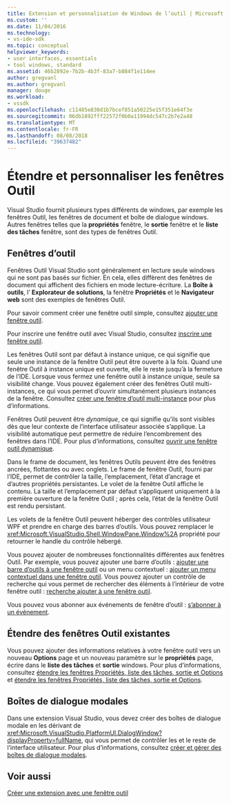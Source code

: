 ```yaml
---
title: Extension et personnalisation de Windows de l’outil | Microsoft Docs
ms.custom: ''
ms.date: 11/04/2016
ms.technology:
- vs-ide-sdk
ms.topic: conceptual
helpviewer_keywords:
- user interfaces, essentials
- tool windows, standard
ms.assetid: 46b2892e-7b2b-4b3f-83a7-b884f1e114ee
author: gregvanl
ms.author: gregvanl
manager: douge
ms.workload:
- vssdk
ms.openlocfilehash: c11485e830d1b7bcef851a50225e15f351e64f3e
ms.sourcegitcommit: 06db1892fff22572f0b0a11994dc547c2b7e2a48
ms.translationtype: MT
ms.contentlocale: fr-FR
ms.lasthandoff: 08/08/2018
ms.locfileid: "39637482"
---
```

# <a name="extend-and-customize-tool-windows"></a>Étendre et personnaliser les fenêtres Outil
Visual Studio fournit plusieurs types différents de windows, par exemple les fenêtres Outil, les fenêtres de document et boîte de dialogue windows. Autres fenêtres telles que la **propriétés** fenêtre, le **sortie** fenêtre et le **liste des tâches** fenêtre, sont des types de fenêtres Outil.  
  
## <a name="tool-windows"></a>Fenêtres d’outil  
 Fenêtres Outil Visual Studio sont généralement en lecture seule windows qui ne sont pas basés sur fichier. En cela, elles diffèrent des fenêtres de document qui affichent des fichiers en mode lecture-écriture. La **Boîte à outils**, l’ **Explorateur de solutions**, la fenêtre **Propriétés** et le **Navigateur web** sont des exemples de fenêtres Outil.  
  
 Pour savoir comment créer une fenêtre outil simple, consultez [ajouter une fenêtre outil](../extensibility/adding-a-tool-window.md).  
  
 Pour inscrire une fenêtre outil avec Visual Studio, consultez [inscrire une fenêtre outil](../extensibility/registering-a-tool-window.md).  
  
 Les fenêtres Outil sont par défaut à instance unique, ce qui signifie que seule une instance de la fenêtre Outil peut être ouverte à la fois. Quand une fenêtre Outil à instance unique est ouverte, elle le reste jusqu’à la fermeture de l’IDE. Lorsque vous fermez une fenêtre outil à instance unique, seule sa visibilité change. Vous pouvez également créer des fenêtres Outil multi-instances, ce qui vous permet d’ouvrir simultanément plusieurs instances de la fenêtre. Consultez [créer une fenêtre d’outil multi-instance](../extensibility/creating-a-multi-instance-tool-window.md) pour plus d’informations.  
  
 Fenêtres Outil peuvent être *dynamique*, ce qui signifie qu’ils sont visibles dès que leur contexte de l’interface utilisateur associée s’applique. La visibilité automatique peut permettre de réduire l’encombrement des fenêtres dans l’IDE. Pour plus d’informations, consultez [ouvrir une fenêtre outil dynamique](../extensibility/opening-a-dynamic-tool-window.md).  
  
 Dans le frame de document, les fenêtres Outils peuvent être des fenêtres ancrées,  flottantes ou avec onglets. Le frame de fenêtre Outil, fourni par l’IDE, permet de contrôler la taille, l’emplacement, l’état d’ancrage et d’autres propriétés persistantes. Le volet de la fenêtre Outil affiche le contenu. La taille et l’emplacement par défaut s’appliquent uniquement à la première ouverture de la fenêtre Outil ; après cela, l’état de la fenêtre Outil est rendu persistant.  
  
 Les volets de la fenêtre Outil peuvent héberger des contrôles utilisateur WPF et prendre en charge des barres d’outils. Vous pouvez remplacer le <xref:Microsoft.VisualStudio.Shell.WindowPane.Window%2A> propriété pour retourner le handle du contrôle hébergé.  
  
 Vous pouvez ajouter de nombreuses fonctionnalités différentes aux fenêtres Outil. Par exemple, vous pouvez ajouter une barre d’outils : [ajouter une barre d’outils à une fenêtre outil](../extensibility/adding-a-toolbar-to-a-tool-window.md) ou un menu contextuel : [ajouter un menu contextuel dans une fenêtre outil](../extensibility/adding-a-shortcut-menu-in-a-tool-window.md). Vous pouvez ajouter un contrôle de recherche qui vous permet de rechercher des éléments à l’intérieur de votre fenêtre outil : [recherche ajouter à une fenêtre outil](../extensibility/adding-search-to-a-tool-window.md).  
  
 Vous pouvez vous abonner aux événements de fenêtre d’outil : [s’abonner à un événement](../extensibility/subscribing-to-an-event.md).  
  
## <a name="extend-existing-tool-windows"></a>Étendre des fenêtres Outil existantes  
 Vous pouvez ajouter des informations relatives à votre fenêtre outil vers un nouveau **Options** page et un nouveau paramètre sur le **propriétés** page, écrire dans le **liste des tâches** et **sortie**  windows. Pour plus d’informations, consultez [étendre les fenêtres Propriétés, liste des tâches, sortie et Options](../extensibility/extending-the-properties-task-list-output-and-options-windows.md) et [étendre les fenêtres Propriétés, liste des tâches, sortie et Options](../extensibility/extending-the-properties-task-list-output-and-options-windows.md).  
  
## <a name="modal-dialog-boxes"></a>Boîtes de dialogue modales  
 Dans une extension Visual Studio, vous devez créer des boîtes de dialogue modale en les dérivant de <xref:Microsoft.VisualStudio.PlatformUI.DialogWindow?displayProperty=fullName>, qui vous permet de contrôler les et le reste de l’interface utilisateur. Pour plus d’informations, consultez [créer et gérer des boîtes de dialogue modales](../extensibility/creating-and-managing-modal-dialog-boxes.md).  
  
## <a name="see-also"></a>Voir aussi  
 [Créer une extension avec une fenêtre outil](../extensibility/creating-an-extension-with-a-tool-window.md)